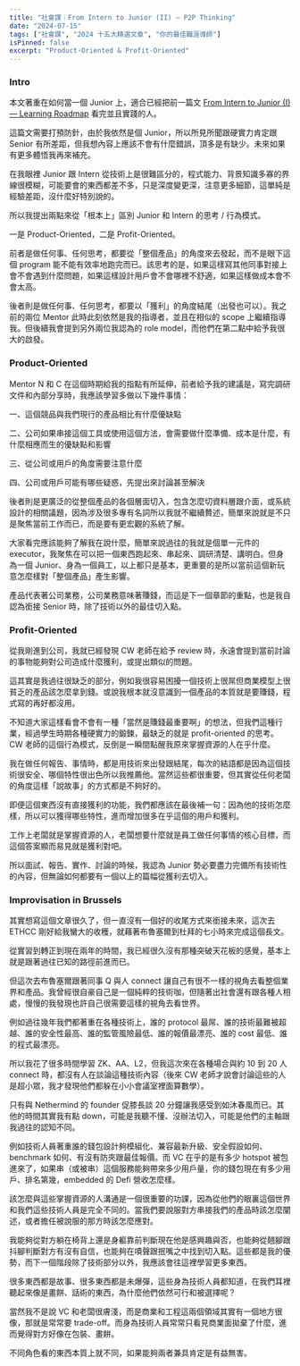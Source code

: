 ```yaml
---
title: "社會課｜From Intern to Junior (II) — P2P Thinking"
date: "2024-07-15"
tags: ["社會課", "2024 十五大精選文章", "你的最佳職涯導師"]
isPinned: false
excerpt: "Product-Oriented & Profit-Oriented"
---
```


### Intro
本文著重在如何當一個 Junior 上，適合已經把前一篇文 [From Intern to Junior (I) — Learning Roadmap](https://medium.com/@ChiHaoLu/from-intern-to-junior-i-learning-roadmap-99f835a27070) 看完並且實踐的人。

這篇文需要打預防針，由於我依然是個 Junior，所以所見所聞跟硬實力肯定跟 Senior 有所差距，但我想內容上應該不會有什麼錯誤，頂多是有缺少。未來如果有更多體悟我再來補充。

在我眼裡 Junior 跟 Intern 從技術上是很難區分的，程式能力、背景知識多寡的界線很模糊，可能要會的東西都差不多，只是深度變更深，注意更多細節，這單純是經驗差距，沒什麼好特別說的。

所以我提出兩點來從「根本上」區別 Junior 和 Intern 的思考 / 行為模式。

一是 Product-Oriented，二是 Profit-Oriented。

前者是做任何事、任何思考，都要從「整個產品」的角度來去發起，而不是眼下這個 program 能不能有效率地跑完而已。該思考的是，如果這樣寫其他同事對接上會不會遇到什麼問題，如果這樣設計用戶會不會哪裡不舒適，如果這樣做成本會不會太高。

後者則是做任何事、任何思考，都要以「獲利」的角度結尾（出發也可以）。我之前的兩位 Mentor 此時此刻依然是我的指導者，並且在相似的 scope 上繼續指導我。但後續我會提到另外兩位我認為的 role model，而他們在第二點中給予我很大的啟發。

### Product-Oriented
Mentor N 和 C 在這個時期給我的指點有所延伸，前者給予我的建議是，寫完調研文件和內部分享時，我應該學習多做以下幾件事情：

一、這個競品與我們現行的產品相比有什麼優缺點

二、公司如果串接這個工具或使用這個方法，會需要做什麼準備、成本是什麼，有什麼相應而生的優缺點和影響

三、從公司或用戶的角度需要注意什麼

四、公司或用戶可能有哪些疑惑，先提出來討論甚至解決

後者則是更廣泛的從整個產品的各個層面切入，包含怎麼切資料層跟介面，或系統設計的相關議題，因為涉及很多專有名詞所以我就不繼續贅述，簡單來說就是不只是聚焦當前工作而已，而是要有更宏觀的系統了解。

大家看完應該能夠了解我在說什麼，簡單來說過往的我就是個單一元件的 executor，我聚焦在可以把一個東西跑起來、串起來、調研清楚、講明白。但身為一個 Junior、身為一個員工，以上都只是基本，更重要的是所以當前這個新玩意怎麼樣對「整個產品」產生影響。

產品代表著公司業務，公司業務意味著賺錢，而這是下一個章節的重點，也是我自認為銜接 Senior 時，除了技術以外的最佳切入點。

### Profit-Oriented
從我剛進到公司，我就已經發現 CW 老師在給予 review 時，永遠會提到當前討論的事物能夠對公司造成什麼獲利，或提出類似的問題。

這其實是我過往很缺乏的部分，例如我很容易困擾一個技術上很屌但商業模型上很貧乏的產品該怎麼拿到錢。或說我根本就沒意識到一個產品的本質就是要賺錢，程式寫的再好都沒用。

不知道大家這樣看會不會有一種「當然是賺錢最重要啊」的想法，但我們這種行業，經過學生時期各種硬實力的鍛鍊，最缺乏的就是 profit-oriented 的思考。CW 老師的這個行為模式，反倒是一瞬間點醒我原來掌握資源的人在乎什麼。

我在做任何報告、事情時，都是用技術來出發跟結尾，每次的結語都是因為這個技術很安全、哪個特性很出色所以我推薦他。當然這些都很重要，但其實從任何老闆的角度這樣「說故事」的方式都是不夠好的。

即便這個東西沒有直接獲利的功能，我們都應該在最後補一句：因為他的技術怎麼樣，所以可以獲得哪些特性，進而增加很多在乎這個的用戶和獲利。

工作上老闆就是掌握資源的人，老闆想要什麼就是員工做任何事情的核心目標，而這個答案顯而易見就是獲利對吧。

所以面試、報告、實作、討論的時候，我認為 Junior 勢必要盡力完備所有技術性的內容，但無論如何都要有一個以上的篇幅從獲利去切入。

### Improvisation in Brussels
其實想寫這個文章很久了，但一直沒有一個好的收尾方式來銜接未來，這次去 ETHCC 剛好給我蠻大的收穫，就藉著布魯塞爾到杜拜的七小時來完成這個長文。

從實習到轉正到現在兩年的時間，我已經很久沒有那種突破天花板的感覺，基本上就是跟著過往已知的路徑前進而已。

但這次去布魯塞爾跟著同事 Q 與人 connect 讓自己有很不一樣的視角去看整個業界和產品。我曾經很自豪自己是一個純粹的技術咖，但隨著出社會還有跟各種人相處，慢慢的我發現也許自己很需要這樣的視角去看世界。

例如過往幾年我們都著重在各種技術上，誰的 protocol 最屌、誰的技術最難被超越、誰的安全性最高、誰的監管風險最低、誰的報價最漂亮、誰的 cost 最低、誰的程式最漂亮。

所以我花了很多時間學習 ZK、AA、L2，但我這次來在各種場合與約 10 到 20 人 connect 時，都沒有人在談論這種技術內容（後來 CW 老師才說會討論這些的人是超小眾，我才發現他們都躲在小小會議室裡面算數學）。

只有與 Nethermind 的 founder 促膝長談 20 分鐘讓我感受到如沐春風而已。其他的時間其實我有點 down，可能是我聽不懂、沒辦法切入，可能是他們的主軸跟我過往的認知不同。

例如技術人員著重誰的錢包設計夠模組化、兼容最新升級、安全假設如何、benchmark 如何、有沒有防夾跟最佳報價。而 VC 在乎的是有多少 hotspot 被包進來了，如果串（或被串）這個服務能夠帶來多少用戶量，你的錢包現在有多少用戶、排名第幾，embedded 的 Defi 營收怎麼樣。

該怎麼與這些掌握資源的人溝通是一個很重要的功課，因為從他們的眼裏這個世界和我們這些技術人員是完全不同的。當我們要說服對方串接我們的產品時該怎麼闡述，或者擔任被說服的那方時該怎麼應對。

我能夠從對方躺在椅背上還是身軀靠前判斷現在他是感興趣與否，也能夠從翹腳跟抖腳判斷對方有沒有自信，也能夠在嘖聲跟抿嘴之中找到切入點。這些都是我的優勢，而下一個階段除了技術部分以外，我應該會往這裡學習更多東西。

很多東西都是故事、很多東西都是未爆彈，這些身為技術人員都知道，在我們耳裡聽起來像是畫餅、話術的東西，為什麼他們依然可行和被選擇呢？

當然我不是說 VC 和老闆很膚淺，而是商業和工程這兩個領域其實有一個地方很像，那就是常常要 trade-off。而身為技術人員常常只看見商業面拋棄了什麼，進而覺得對方好像在包裝、畫餅。

不同角色看的東西本質上就不同，如果能夠兩者兼具肯定是有益無害。